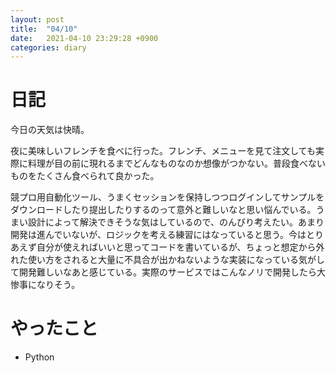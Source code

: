 ```yaml
---
layout: post
title:  "04/10"
date:   2021-04-10 23:29:28 +0900
categories: diary
---
```

# 日記

今日の天気は快晴。

夜に美味しいフレンチを食べに行った。フレンチ、メニューを見て注文しても実際に料理が目の前に現れるまでどんなものなのか想像がつかない。普段食べないものをたくさん食べられて良かった。

競プロ用自動化ツール、うまくセッションを保持しつつログインしてサンプルをダウンロードしたり提出したりするのって意外と難しいなと思い悩んでいる。うまい設計によって解決できそうな気はしているので、のんびり考えたい。あまり開発は進んでいないが、ロジックを考える練習にはなっていると思う。今はとりあえず自分が使えればいいと思ってコードを書いているが、ちょっと想定から外れた使い方をされると大量に不具合が出かねないような実装になっている気がして開発難しいなあと感じている。実際のサービスではこんなノリで開発したら大惨事になりそう。

# やったこと

- Python